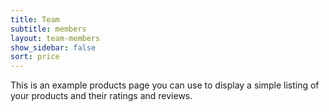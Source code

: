```yaml
---
title: Team
subtitle: members
layout: team-members
show_sidebar: false
sort: price
---
```


This is an example products page you can use to display a simple listing of your products and their ratings and reviews.